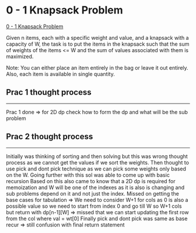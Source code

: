 # 0 - 1 Knapsack Problem

[0 - 1 Knapsack Problem](https://www.geeksforgeeks.org/problems/0-1-knapsack-problem0945/1)

Given n items, each with a specific weight and value, and a knapsack with a capacity of W, the task is to put the items in the knapsack such that the sum of weights of the items <= W and the sum of values associated with them is maximized. 

Note: You can either place an item entirely in the bag or leave it out entirely. Also, each item is available in single quantity.

## Prac 1 thought process

------------------------------
Prac 1 done => for 2D dp check how to form the dp and what will be the sub problem

## Prac 2 thought process

------------------------------

Initially was thinking of sorting and then solving but this was wrong thought process as we cannot get the values if we sort the weights.
Then thought to use pick and dont pick technique as we can pick some weights only based on the W.
Going further with this sol was able to come up with basic recursion
Based on this also came to know that a 2D dp is required for memoization and W will be one of the indexes as it is also is changing and sub problems depend on it and not just the index.
Missed on getting the base cases for tabulation
    => We need to consider W+1 for cols as 0 is also a possible value so we need to start from index 0 and go till W so W+1 cols but return with dp[n-1][W]
    => missed that we can start updating the first row from the col where val = wt[0]
Finally pick and dont pick was same as base recur => still confusion with final return statement
